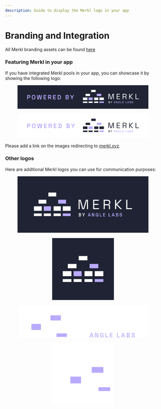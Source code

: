 ```yaml
---
description: Guide to display the Merkl logo in your app
---
```


# Branding and Integration

All Merkl branding assets can be found [here](https://anglemoney.notion.site/Merkl-Media-Assets-ac2bb25ed5f146acb2ffd4ac99af8548?pvs=4)

### Featuring Merkl in your app <a href="#featuring-merkl-in-your-app" id="featuring-merkl-in-your-app"></a>

If you have integrated Merkl pools in your app, you can showcase it by showing the following logo:

<figure><img src="../../.gitbook/assets/powered-by-Merkl-Dark.png" alt=""><figcaption></figcaption></figure>

<figure><img src="../../.gitbook/assets/powered-by-Merkl-Light.png" alt=""><figcaption></figcaption></figure>

Please add a link on the images redirecting to [merkl.xyz](https://merkl.xyz/).

### Other logos <a href="#other-logos" id="other-logos"></a>

Here are additional Merkl logos you can use for communication purposes:

<figure><img src="../../.gitbook/assets/Merkl-full-logo-dark.png" alt=""><figcaption></figcaption></figure>

<figure style="text-align: center;">
    <img src="../../.gitbook/assets/Merkl-logo-dark.png" alt="">
    <figcaption></figcaption>
</figure>

<figure style="text-align: center;">
    <img src="../../.gitbook/assets/Merkl-logo-light.png" alt="">
    <figcaption></figcaption>
</figure>

<figure style="text-align: center;">
    <img src="../../.gitbook/assets/Merkl-icon.png" alt="">
    <figcaption></figcaption>
</figure>
